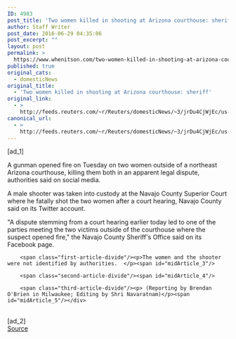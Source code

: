 ```yaml
---
ID: 4983
post_title: 'Two women killed in shooting at Arizona courthouse: sheriff'
author: Staff Writer
post_date: 2016-06-29 04:35:06
post_excerpt: ""
layout: post
permalink: >
  https://www.whenitson.com/two-women-killed-in-shooting-at-arizona-courthouse-sheriff/
published: true
original_cats:
  - domesticNews
original_title:
  - 'Two women killed in shooting at Arizona courthouse: sheriff'
original_link:
  - >
    http://feeds.reuters.com/~r/Reuters/domesticNews/~3/jrDu4CjWjEc/us-arizona-crime-idUSKCN0ZF096
canonical_url:
  - >
    http://feeds.reuters.com/~r/Reuters/domesticNews/~3/jrDu4CjWjEc/us-arizona-crime-idUSKCN0ZF096
---
```

 [ad_1]
<br><div id="articleText">
<span id="midArticle_start"/>

<span class="focusParagraph" readability="5"><p><span class="articleLocatio&lt;/span&gt;n">A gunman opened fire on Tuesday on two women outside of a northeast Arizona courthouse, killing them both in an apparent legal dispute, authorities said on social media. </span></p></span><span id="midArticle_0"/><p>A male shooter was taken into custody at the Navajo County Superior Court where he fatally shot the two women after a court hearing, Navajo County said on its Twitter account. </p><span id="midArticle_1"/><p>"A dispute stemming from a court hearing earlier today led to one of the parties meeting the two victims outside of the courthouse where the suspect opened fire," the Navajo County Sheriff's Office said on its Facebook page.</p><span id="midArticle_2"/>
        
        <span class="first-article-divide"/><p>The women and the shooter were not identified by authorities.  </p><span id="midArticle_3"/>
        
        <span class="second-article-divide"/><span id="midArticle_4"/>
        
        <span class="third-article-divide"/><p> (Reporting by Brendan O'Brien in Milwaukee; Editing by Shri Navaratnam)</p><span id="midArticle_5"/></div>
<br>[ad_2]
<br><a href="http://feeds.reuters.com/~r/Reuters/domesticNews/~3/jrDu4CjWjEc/us-arizona-crime-idUSKCN0ZF096">Source </a>